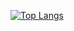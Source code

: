 

[![Top Langs](https://github-readme-stats.vercel.app/api/top-langs/?username=goriiin&hide=HTML&hide=CSS)](https://github.com/anuraghazra/github-readme-stats)


